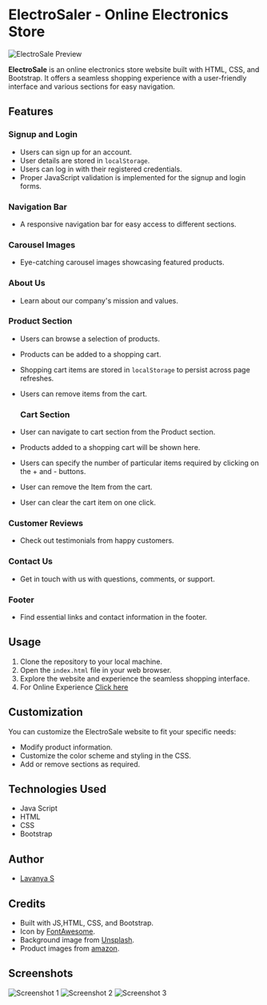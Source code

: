 # ElectroSaler - Online Electronics Store
![ElectroSale Preview](images/screenshot.PNG)

**ElectroSale** is an online electronics store website built with HTML, CSS, and Bootstrap. It offers a seamless shopping experience with a user-friendly interface and various sections for easy navigation.

## Features

### Signup and Login
- Users can sign up for an account.
- User details are stored in `localStorage`.
- Users can log in with their registered credentials.
- Proper JavaScript validation is implemented for the signup and login forms.
  
### Navigation Bar
- A responsive navigation bar for easy access to different sections.
### Carousel Images
- Eye-catching carousel images showcasing featured products.
### About Us
- Learn about our company's mission and values.

### Product Section
- Users can browse a selection of products.
- Products can be added to a shopping cart.
- Shopping cart items are stored in `localStorage` to persist across page refreshes.
- Users can remove items from the cart.

  ### Cart Section
- User can navigate to cart section from the Product section.
- Products added to a shopping cart will be shown here.
- Users can specify the number of particular items required by clicking on the + and - buttons.
- User can remove the Item from the cart.
- User can clear the cart item on one click.
  
### Customer Reviews
- Check out testimonials from happy customers.
### Contact Us
- Get in touch with us with questions, comments, or support.
### Footer
- Find essential links and contact information in the footer.


## Usage

1. Clone the repository to your local machine.
2. Open the `index.html` file in your web browser.
3. Explore the website and experience the seamless shopping interface.
4. For Online Experience <a href="https://electrosaler.netlify.app/">Click here </a>

## Customization

You can customize the ElectroSale website to fit your specific needs:

- Modify product information.
- Customize the color scheme and styling in the CSS.
- Add or remove sections as required.

## Technologies Used

- Java Script
- HTML
- CSS
- Bootstrap

## Author

- [Lavanya S](https://github.com/Lavanya-Sathya)
  
## Credits

- Built with JS,HTML, CSS, and Bootstrap.
- Icon by [FontAwesome](https://fontawesome.com/).
- Background image from [Unsplash](https://unsplash.com/).
- Product images from [amazon](https://www.amazon.in/).

## Screenshots
![Screenshot 1](images/screenshot1.PNG)
![Screenshot 2](images/mobile_screenshot1.jpeg)
![Screenshot 3](images/mobile_screenshot3.jpeg)

